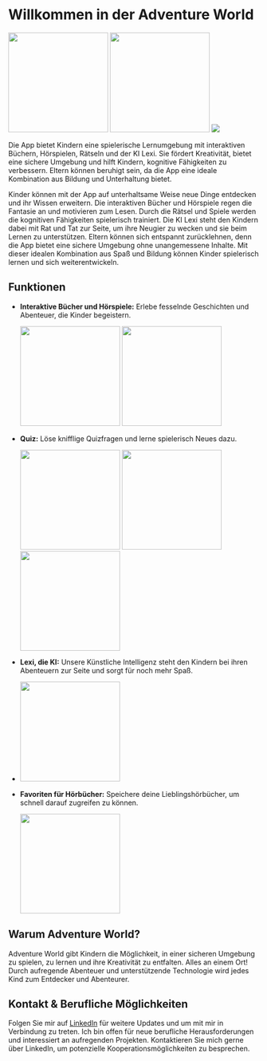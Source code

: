 # Willkommen in der Adventure World

<img src="https://github.com/SI-Classroom-Batch-013/android-abschluss-Marco-Syntax/assets/148045668/82dcd8c5-3663-42c2-b826-cad0e608558a"  width="200">

<img src="https://github.com/SI-Classroom-Batch-013/android-abschluss-Marco-Syntax/assets/148045668/479a3b88-e071-4517-97c6-12095625e9c8"  width="200">
<img src="https://github.com/SI-Classroom-Batch-013/android-abschluss-Marco-Syntax/assets/148045668/56fba757-8eff-43cd-907f-7f4156298e6c"  >

Die App bietet Kindern eine spielerische Lernumgebung mit interaktiven Büchern, Hörspielen, Rätseln und der KI Lexi. Sie fördert Kreativität, bietet eine sichere Umgebung und hilft Kindern, kognitive Fähigkeiten zu verbessern. Eltern können beruhigt sein, da die App eine ideale Kombination aus Bildung und Unterhaltung bietet.

Kinder können mit der App auf unterhaltsame Weise neue Dinge entdecken und ihr Wissen erweitern. Die interaktiven Bücher und Hörspiele regen die Fantasie an und motivieren zum Lesen. Durch die Rätsel und Spiele werden die kognitiven Fähigkeiten spielerisch trainiert. Die KI Lexi steht den Kindern dabei mit Rat und Tat zur Seite, um ihre Neugier zu wecken und sie beim Lernen zu unterstützen. Eltern können sich entspannt zurücklehnen, denn die App bietet eine sichere Umgebung ohne unangemessene Inhalte. Mit dieser idealen Kombination aus Spaß und Bildung können Kinder spielerisch lernen und sich weiterentwickeln.

## Funktionen

- **Interaktive Bücher und Hörspiele:** Erlebe fesselnde Geschichten und Abenteuer, die Kinder begeistern.

  <img src="https://github.com/SI-Classroom-Batch-013/android-abschluss-Marco-Syntax/assets/148045668/08302a25-2a9e-4b28-b045-bbb3a449a9bd"  width="200">
  <img src="https://github.com/SI-Classroom-Batch-013/android-abschluss-Marco-Syntax/assets/148045668/2ebe0026-85eb-41da-b6e1-0d1dd839975b"  width="200">

- **Quiz:** Löse knifflige Quizfragen und lerne spielerisch Neues dazu.

  <img src="https://github.com/SI-Classroom-Batch-013/android-abschluss-Marco-Syntax/assets/148045668/3f5c7edc-804c-4151-b4d0-f7736853bb47"  width="200">
  <img src="https://github.com/SI-Classroom-Batch-013/android-abschluss-Marco-Syntax/assets/148045668/0347e1c2-abd4-47ce-91e5-346426205a66"  width="200">
  <img src="https://github.com/SI-Classroom-Batch-013/android-abschluss-Marco-Syntax/assets/148045668/d7af4fe6-3650-484a-8c93-fb789487c3c5"  width="200">

- **Lexi, die KI:** Unsere Künstliche Intelligenz steht den Kindern bei ihren Abenteuern zur Seite und sorgt für noch mehr Spaß.

- <img src="https://github.com/SI-Classroom-Batch-013/android-abschluss-Marco-Syntax/assets/148045668/195f9d4a-1870-4f04-ac00-a92b3f3e64cd"  width="200">

- **Favoriten für Hörbücher:** Speichere deine Lieblingshörbücher, um schnell darauf zugreifen zu können.

  <img src="https://github.com/SI-Classroom-Batch-013/android-abschluss-Marco-Syntax/assets/148045668/63530b55-ecb2-47b5-bd10-d2a7ab54cd4b"  width="200">

## Warum Adventure World?

Adventure World gibt Kindern die Möglichkeit, in einer sicheren Umgebung zu spielen, zu lernen und ihre Kreativität zu entfalten. Alles an einem Ort! Durch aufregende Abenteuer und unterstützende Technologie wird jedes Kind zum Entdecker und Abenteurer.
## Kontakt & Berufliche Möglichkeiten

Folgen Sie mir auf [LinkedIn](https://www.linkedin.com/in/marco-grimme) für weitere Updates und um mit mir in Verbindung zu treten. Ich bin offen für neue berufliche Herausforderungen und interessiert an aufregenden Projekten. Kontaktieren Sie mich gerne über LinkedIn, um potenzielle Kooperationsmöglichkeiten zu besprechen.
